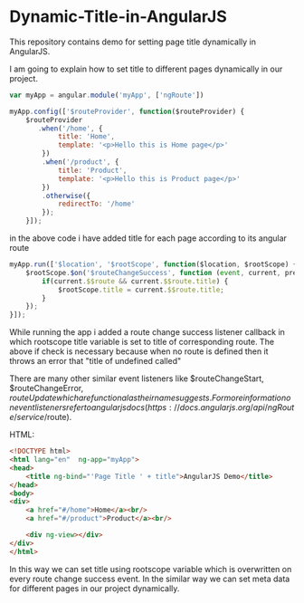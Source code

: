 # Dynamic-Title-in-AngularJS
This repository contains demo for setting page title dynamically in AngularJS.

I am going to explain how to set title to different pages dynamically in our project.

```JavaScript
var myApp = angular.module('myApp', ['ngRoute'])

myApp.config(['$routeProvider', function($routeProvider) {
    $routeProvider
       .when('/home', {
            title: 'Home',
            template: '<p>Hello this is Home page</p>'
        })
        .when('/product', {
            title: 'Product',
            template: '<p>Hello this is Product page</p>'
        })
        .otherwise({
            redirectTo: '/home'
        });
    }]);
```

in the above code i have added title for each page according to its angular route

```JavaScript
myApp.run(['$location', '$rootScope', function($location, $rootScope) {
    $rootScope.$on('$routeChangeSuccess', function (event, current, previous) {  //using success callback of route change
        if(current.$$route && current.$$route.title) {                           //Checking whether $$route is initialised or not
            $rootScope.title = current.$$route.title;
        }
    });
}]);
```

While running the app i added a route change success listener callback in which rootscope title variable is set to title of corresponding route.
The above if check is necessary because when no route is defined then it throws an error that "title of undefined called"

There are many other similar event listeners like $routeChangeStart, $routeChangeError, $routeUpdate which are functional as their name suggests.
For more information on event listeners refer to angularjs docs(https://docs.angularjs.org/api/ngRoute/service/$route).


HTML:

```HTML
<!DOCTYPE html>
<html lang="en"  ng-app="myApp">
<head>
    <title ng-bind="'Page Title ' + title">AngularJS Demo</title>
</head>
<body>
<div>
    <a href="#/home">Home</a><br/>
    <a href="#/product">Product</a><br/>

    <div ng-view></div>
</div>
</html>
```

In this way we can set title using rootscope variable which is overwritten on every route change success event.
In the similar way we can set meta data for different pages in our project dynamically.